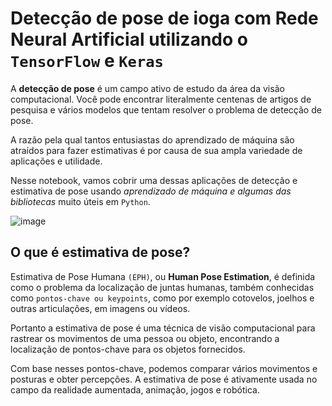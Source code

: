 # Detecção de pose de ioga com Rede Neural Artificial utilizando o `TensorFlow` e `Keras`

A **detecção de pose** é um campo ativo de estudo da área da visão computacional. Você pode encontrar literalmente centenas de artigos de pesquisa e vários modelos que tentam resolver o problema de detecção de pose. 

A razão pela qual tantos entusiastas do aprendizado de máquina são atraídos para fazer estimativas é por causa de sua ampla variedade de aplicações e utilidade. 

Nesse notebook, vamos cobrir uma dessas aplicações de detecção e estimativa de pose usando _aprendizado de máquina e algumas das bibliotecas_ muito úteis em `Python`.

![image](https://user-images.githubusercontent.com/63373520/140433116-58929891-def3-4605-a961-85580cbdb8fc.png)

## **O que é estimativa de pose?**

Estimativa de Pose Humana `(EPH)`, ou **Human Pose Estimation**, é definida como o problema da localização de juntas humanas, também conhecidas como `pontos-chave ou keypoints`, como por exemplo cotovelos, joelhos e outras articulações, em imagens ou vídeos.

Portanto a estimativa de pose é uma técnica de visão computacional para rastrear os movimentos de uma pessoa ou objeto, encontrando a localização de pontos-chave para os objetos fornecidos. 

Com base nesses pontos-chave, podemos comparar vários movimentos e posturas e obter percepções. A estimativa de pose é ativamente usada no campo da realidade aumentada, animação, jogos e robótica.
